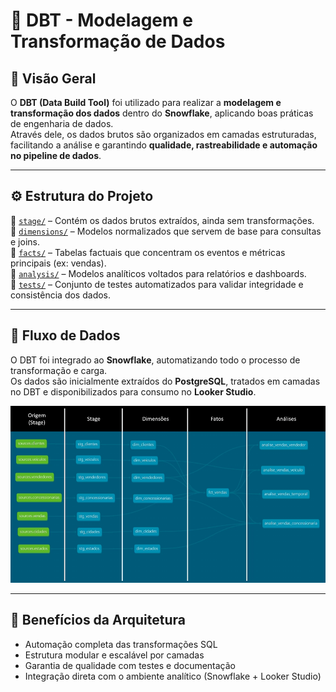 # 🧱 DBT - Modelagem e Transformação de Dados

## 🔎 Visão Geral
O **DBT (Data Build Tool)** foi utilizado para realizar a **modelagem e transformação dos dados** dentro do **Snowflake**, aplicando boas práticas de engenharia de dados.  
Através dele, os dados brutos são organizados em camadas estruturadas, facilitando a análise e garantindo **qualidade, rastreabilidade e automação no pipeline de dados**.

---

## ⚙️ Estrutura do Projeto

📁 [`stage/`](./coding/models/stage/) – Contém os dados brutos extraídos, ainda sem transformações.  
📁 [`dimensions/`](./coding/models/dimensions/) – Modelos normalizados que servem de base para consultas e joins.  
📁 [`facts/`](./coding/models/facts/) – Tabelas factuais que concentram os eventos e métricas principais (ex: vendas).  
📁 [`analysis/`](./coding/models/analysis/) – Modelos analíticos voltados para relatórios e dashboards.  
📁 [`tests/`](./coding/tests/) – Conjunto de testes automatizados para validar integridade e consistência dos dados.  

---

## 🧩 Fluxo de Dados
O DBT foi integrado ao **Snowflake**, automatizando todo o processo de transformação e carga.  
Os dados são inicialmente extraídos do **PostgreSQL**, tratados em camadas no DBT e disponibilizados para consumo no **Looker Studio**.

![Fluxo de dados no DBT](../images/dbt-camada-analitica.png)

---

## 🚀 Benefícios da Arquitetura
- Automação completa das transformações SQL  
- Estrutura modular e escalável por camadas  
- Garantia de qualidade com testes e documentação  
- Integração direta com o ambiente analítico (Snowflake + Looker Studio)